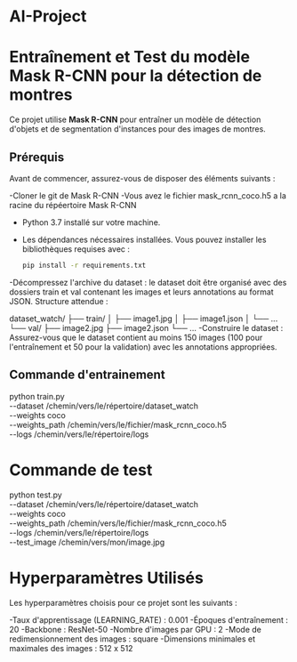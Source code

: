# AI-Project

# Entraînement et Test du modèle Mask R-CNN pour la détection de montres

Ce projet utilise **Mask R-CNN** pour entraîner un modèle de détection d'objets et de segmentation d'instances pour des images de montres.

## Prérequis

Avant de commencer, assurez-vous de disposer des éléments suivants :

-Cloner le git de Mask R-CNN
-Vous avez le fichier mask_rcnn_coco.h5 a la racine du répéertoire Mask R-CNN
- Python 3.7 installé sur votre machine.
- Les dépendances nécessaires installées. Vous pouvez installer les bibliothèques requises avec :

  ```bash
  pip install -r requirements.txt

-Décompressez l'archive du dataset : le dataset doit être organisé avec des dossiers train et val contenant les images et leurs annotations au format JSON.
Structure attendue :

dataset_watch/
├── train/
│   ├── image1.jpg
│   ├── image1.json
│   └── ...
└── val/
    ├── image2.jpg
    ├── image2.json
    └── ...
-Construire le dataset : Assurez-vous que le dataset contient au moins 150 images (100 pour l'entraînement et 50 pour la validation) avec les annotations appropriées.

## Commande d'entrainement 

python train.py \
    --dataset /chemin/vers/le/répertoire/dataset_watch \
    --weights coco \
    --weights_path /chemin/vers/le/fichier/mask_rcnn_coco.h5 \
    --logs /chemin/vers/le/répertoire/logs

# Commande de test 

python test.py \
    --dataset /chemin/vers/le/répertoire/dataset_watch \
    --weights coco \
    --weights_path /chemin/vers/le/fichier/mask_rcnn_coco.h5 \
    --logs /chemin/vers/le/répertoire/logs \
    --test_image /chemin/vers/mon/image.jpg

# Hyperparamètres Utilisés

Les hyperparamètres choisis pour ce projet sont les suivants :

-Taux d'apprentissage (LEARNING_RATE) : 0.001
-Époques d'entraînement : 20
-Backbone : ResNet-50
-Nombre d'images par GPU : 2
-Mode de redimensionnement des images : square
-Dimensions minimales et maximales des images : 512 x 512

